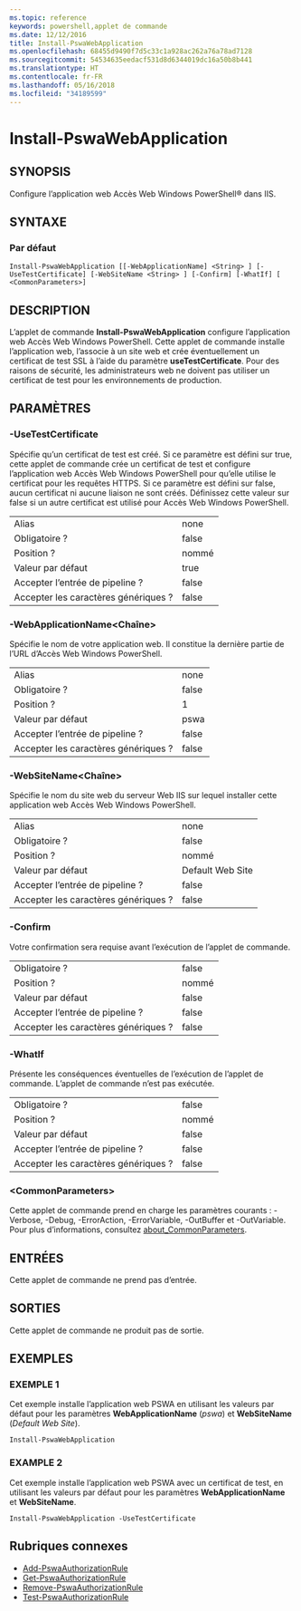```yaml
---
ms.topic: reference
keywords: powershell,applet de commande
ms.date: 12/12/2016
title: Install-PswaWebApplication
ms.openlocfilehash: 68455d9490f7d5c33c1a928ac262a76a78ad7128
ms.sourcegitcommit: 54534635eedacf531d8d6344019dc16a50b8b441
ms.translationtype: HT
ms.contentlocale: fr-FR
ms.lasthandoff: 05/16/2018
ms.locfileid: "34189599"
---
```

# <a name="install-pswawebapplication"></a>Install-PswaWebApplication

## <a name="synopsis"></a>SYNOPSIS

Configure l’application web Accès Web Windows PowerShell® dans IIS.

## <a name="syntax"></a>SYNTAXE

### <a name="default"></a>Par défaut
```
Install-PswaWebApplication [[-WebApplicationName] <String> ] [-UseTestCertificate] [-WebSiteName <String> ] [-Confirm] [-WhatIf] [ <CommonParameters>]
```

## <a name="description"></a>DESCRIPTION

L’applet de commande **Install-PswaWebApplication** configure l’application web Accès Web Windows PowerShell. Cette applet de commande installe l’application web, l’associe à un site web et crée éventuellement un certificat de test SSL à l’aide du paramètre **useTestCertificate**. Pour des raisons de sécurité, les administrateurs web ne doivent pas utiliser un certificat de test pour les environnements de production.

## <a name="parameters"></a>PARAMÈTRES

### <a name="-usetestcertificate"></a>-UseTestCertificate

Spécifie qu’un certificat de test est créé. Si ce paramètre est défini sur true, cette applet de commande crée un certificat de test et configure l’application web Accès Web Windows PowerShell pour qu’elle utilise le certificat pour les requêtes HTTPS. Si ce paramètre est défini sur false, aucun certificat ni aucune liaison ne sont créés. Définissez cette valeur sur false si un autre certificat est utilisé pour Accès Web Windows PowerShell.

|||
|-|-|
| Alias                              | none                                 |
| Obligatoire ?                            | false                                |
| Position ?                            | nommé                                |
| Valeur par défaut                        | true                                 |
| Accepter l’entrée de pipeline ?               | false                                |
| Accepter les caractères génériques ?          | false                                |

### <a name="-webapplicationnameltstringgt"></a>-WebApplicationName&lt;Chaîne&gt;

Spécifie le nom de votre application web. Il constitue la dernière partie de l’URL d’Accès Web Windows PowerShell.

|||
|-|-|
| Alias                              | none                                 |
| Obligatoire ?                            | false                                |
| Position ?                            | 1                                    |
| Valeur par défaut                        | pswa                                 |
| Accepter l’entrée de pipeline ?               | false                                |
| Accepter les caractères génériques ?          | false                                |

### <a name="-websitenameltstringgt"></a>-WebSiteName&lt;Chaîne&gt;

Spécifie le nom du site web du serveur Web IIS sur lequel installer cette application web Accès Web Windows PowerShell.

|||
|-|-|
| Alias                              | none                                 |
| Obligatoire ?                            | false                                |
| Position ?                            | nommé                                |
| Valeur par défaut                        | Default Web Site                     |
| Accepter l’entrée de pipeline ?               | false                                |
| Accepter les caractères génériques ?          | false                                |

### <a name="-confirm"></a>-Confirm

Votre confirmation sera requise avant l’exécution de l’applet de commande.

|||
|-|-|
| Obligatoire ?                            | false                                |
| Position ?                            | nommé                                |
| Valeur par défaut                        | false                                |
| Accepter l’entrée de pipeline ?               | false                                |
| Accepter les caractères génériques ?          | false                                |

### <a name="-whatif"></a>-WhatIf

Présente les conséquences éventuelles de l’exécution de l’applet de commande.
L’applet de commande n’est pas exécutée.

|||
|-|-|
| Obligatoire ?                            | false                                |
| Position ?                            | nommé                                |
| Valeur par défaut                        | false                                |
| Accepter l’entrée de pipeline ?               | false                                |
| Accepter les caractères génériques ?          | false                                |

### <a name="ltcommonparametersgt"></a>&lt;CommonParameters&gt;

Cette applet de commande prend en charge les paramètres courants : -Verbose, -Debug, -ErrorAction, -ErrorVariable, -OutBuffer et -OutVariable.
Pour plus d’informations, consultez [about_CommonParameters](http://go.microsoft.com/fwlink/p/?LinkID=113216).

## <a name="inputs"></a>ENTRÉES

Cette applet de commande ne prend pas d’entrée.

## <a name="outputs"></a>SORTIES

Cette applet de commande ne produit pas de sortie.

## <a name="examples"></a>EXEMPLES

### <a name="example-1"></a>EXEMPLE 1

Cet exemple installe l’application web PSWA en utilisant les valeurs par défaut pour les paramètres **WebApplicationName** (*pswa*) et **WebSiteName** (*Default Web Site*).

```
Install-PswaWebApplication
```

### <a name="example-2"></a>EXAMPLE 2

Cet exemple installe l’application web PSWA avec un certificat de test, en utilisant les valeurs par défaut pour les paramètres **WebApplicationName** et **WebSiteName**.

```
Install-PswaWebApplication -UseTestCertificate
```

## <a name="related-topics"></a>Rubriques connexes

- [Add-PswaAuthorizationRule](add-pswaauthorizationrule.md)
- [Get-PswaAuthorizationRule](get-pswaauthorizationrule.md)
- [Remove-PswaAuthorizationRule](remove-pswaauthorizationrule.md)
- [Test-PswaAuthorizationRule](test-pswaauthorizationrule.md)